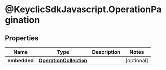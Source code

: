 # @KeyclicSdkJavascript.OperationPagination

## Properties
Name | Type | Description | Notes
------------ | ------------- | ------------- | -------------
**embedded** | [**OperationCollection**](OperationCollection.md) |  | [optional] 


